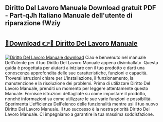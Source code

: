 ## Diritto Del Lavoro Manuale Download gratuit PDF - Part-qJh Italiano Manuale dell'utente di riparazione fWziy

# <h2><a href="http://dfgds1.blite.top/?on=Diritto+Del+Lavoro+Manuale">🔗Download 👉🔴 Diritto Del Lavoro Manuale</a></h2>

[![Diritto Del Lavoro Manuale download](https://i.imgur.com/lujVjoI.png)](http://dfgds1.blite.top/?on=Diritto+Del+Lavoro+Manuale)
Ciao e benvenuto nel manuale Dell'utente per il tuo Diritto Del Lavoro Manuale appena disimballato. Questa guida è progettata per aiutarti a iniziare con il tuo prodotto e darti una conoscenza approfondita delle sue caratteristiche, funzioni e capacità. Troverai istruzioni chiare per L'installazione, il funzionamento, la manutenzione e la risoluzione dei problemi. Prima di utilizzare Diritto Del Lavoro Manuale, prenditi un momento per leggere attentamente questo Manuale. Fornisce istruzioni dettagliate su come impostare il prodotto, nonché informazioni su come utilizzare le sue varie funzioni e possibilità. Sperimenta L'efficienza Dell'elenco delle funzionalità mentre usi il tuo nuovo Diritto Del Lavoro Manuale. Il tuo successo è la nostra priorità Diritto Del Lavoro Manuale. Ci impegniamo a garantire la tua massima soddisfazione.
